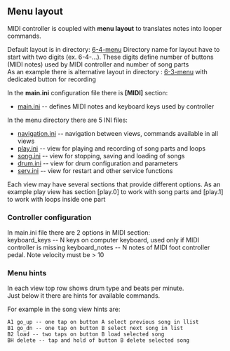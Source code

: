 ## Menu layout

MIDI controller is coupled with **menu layout** to translates notes into looper commands.

Default layout is in directory: [6-4-menu](../config/menu/6-3-menu)
Directory name for layout have to start with two digits (ex. 6-4-...). These digits define number of buttons (MIDI
notes) used by MIDI controller and number of song parts  
As an example there is alternative layout in directory : [6-3-menu](../config/menu/6-4-menu) with dedicated button for
recording

In the **main.ini** configuration file there is **[MIDI]** section:

* [main.ini](../main.ini) -- defines MIDI notes and keyboard keys used by controller

In the menu directory there are 5 INI files:

* [navigation.ini](../config/menu/6-3-menu/navigation.ini) -- navigation between views, commands available in all views
* [play.ini](../config/menu/6-3-menu/play.ini) -- view for playing and recording of song parts and loops
* [song.ini](../config/menu/6-3-menu/song.ini) -- view for stopping, saving and loading of songs
* [drum.ini](../config/menu/6-3-menu/drum.ini) -- view for drum configuration and parameters
* [serv.ini](../config/menu/6-3-menu/serv.ini) -- view for restart and other service functions

Each view may have several sections that provide different options. As an example play view has section [play.0]
to work with song parts and [play.1] to work with loops inside one part

### Controller configuration

In main.ini file there are 2 options in MIDI section:  
keyboard_keys -- N keys on computer keyboard, used only if MIDI controller is missing
keyboard_notes -- N notes of MIDI foot controller pedal. Note velocity must be > 10

### Menu hints

In each view top row shows drum type and beats per minute.  
Just below it there are hints for available commands.

For example in the song view hints are:

~~~
A1 go_up -- one tap on button A select previous song in llist
B1 go_dn -- one tap on button B select next song in list
B2 load -- two taps on button B load selected song
BH delete -- tap and hold of button B delete selected song
~~~



